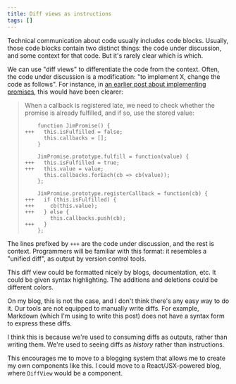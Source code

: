 ```yaml
---
title: Diff views as instructions
tags: []
---
```


Technical communication about code usually includes code blocks.
Usually, those code blocks contain two distinct things:
the code under discussion,
and some context for that code.
But it's rarely clear which is which.

We can use "diff views" to differentiate the code from the context.
Often, the code under discussion is a modification:
"to implement X, change the code as follows".
For instance,
in [an earlier post about implementing promises](/2017/11/07/promise-implementation/),
this would have been clearer:

> When a callback is registered late,
> we need to check whether the promise is already fulfilled,
> and if so, use the stored value:
>
> ```
>     function JimPromise() {
> +++   this.isFulfilled = false;
>       this.callbacks = [];
>     }
>    
>     JimPromise.prototype.fulfill = function(value) {
> +++   this.isFulfilled = true;
> +++   this.value = value;
>       this.callbacks.forEach(cb => cb(value));
>     };
>    
>     JimPromise.prototype.registerCallback = function(cb) {
> +++   if (this.isFulfilled) {
> +++     cb(this.value);
> +++   } else {
>         this.callbacks.push(cb);
> +++   }
>     };
> ```

The lines prefixed by `+++` are the code under discussion,
and the rest is context.
Programmers will be familiar with this format:
it resembles a "unified diff",
as output by version control tools.

This diff view could be formatted nicely by blogs, documentation, etc.
It could be given syntax highlighting.
The additions and deletions could be different colors.

On my blog, this is not the case, and I don't think there's any easy way to do it.
Our tools are not equipped to manually write diffs.
For example, Markdown (which I'm using to write this post)
does not have a syntax form to express these diffs.

I think this is because
we're used to consuming diffs as outputs,
rather than writing them.
We're used to seeing diffs as _history_ rather than instructions.

This encourages me to move to a blogging system
that allows me to create my own components like this.
I could move to a React/JSX-powered blog,
where `DiffView` would be a component.

